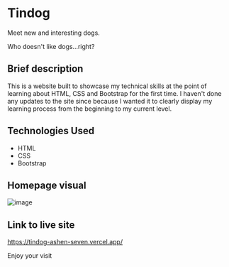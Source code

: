 # Tindog

Meet new and interesting dogs.

Who doesn't like dogs...right?
	
## Brief description
This is a website built to showcase my technical skills at the point of learning about HTML, CSS and Bootstrap for the first time.
I haven't done any updates to the site since because I wanted it to clearly display my learning process from the beginning to my current level.

## Technologies Used

* HTML
* CSS
* Bootstrap
	
## Homepage visual

![image](https://user-images.githubusercontent.com/124366412/224085011-768cb843-9c94-4ca3-be77-e126c01003d7.png)
	
## Link to live site
https://tindog-ashen-seven.vercel.app/

Enjoy your visit
